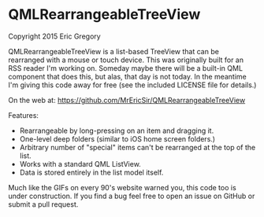# QMLRearrangeableTreeView

Copyright 2015 Eric Gregory

QMLRearrangeableTreeView is a list-based TreeView that can be rearranged with a mouse or touch device.  This was originally built for an RSS reader I'm working on.  Someday maybe there will be a built-in QML component that does this, but alas, that day is not today.  In the meantime I'm giving this code away for free (see the included LICENSE file for details.)

On the web at: https://github.com/MrEricSir/QMLRearrangeableTreeView

Features:

* Rearrangeable by long-pressing on an item and dragging it.
* One-level deep folders (similar to iOS home screen folders.)
* Arbitrary number of "special" items can't be rearranged at the top of the list.
* Works with a standard QML ListView.
* Data is stored entirely in the list model itself.

Much like the GIFs on every 90's website warned you, this code too is under construction.  If you find a bug feel free to open an issue on GitHub or submit a pull request.
